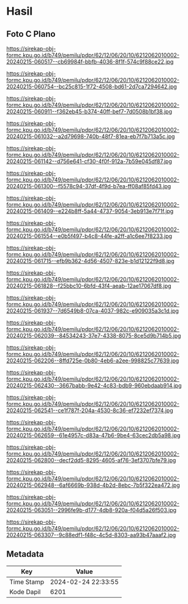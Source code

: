 # Hasil

## Foto C Plano

https://sirekap-obj-formc.kpu.go.id/b749/pemilu/pdpr/62/12/06/20/10/6212062010002-20240215-060517--cb69984f-bbfb-4036-8f1f-574c9f88ce22.jpg

https://sirekap-obj-formc.kpu.go.id/b749/pemilu/pdpr/62/12/06/20/10/6212062010002-20240215-060754--bc25c815-1f72-4508-bd61-2d7ca7294642.jpg

https://sirekap-obj-formc.kpu.go.id/b749/pemilu/pdpr/62/12/06/20/10/6212062010002-20240215-060911--f362eb45-b374-40ff-bef7-7d0508b1bf38.jpg

https://sirekap-obj-formc.kpu.go.id/b749/pemilu/pdpr/62/12/06/20/10/6212062010002-20240215-061032--a2d79698-740b-48f7-81ea-eb7f7b713a5c.jpg

https://sirekap-obj-formc.kpu.go.id/b749/pemilu/pdpr/62/12/06/20/10/6212062010002-20240215-061142--d756e641-cf30-4f0f-912a-7b59e045df87.jpg

https://sirekap-obj-formc.kpu.go.id/b749/pemilu/pdpr/62/12/06/20/10/6212062010002-20240215-061300--f5578c94-37df-4f9d-b7ea-ff08af85fd43.jpg

https://sirekap-obj-formc.kpu.go.id/b749/pemilu/pdpr/62/12/06/20/10/6212062010002-20240215-061409--e224b8ff-5a44-4737-9054-3eb913e7f71f.jpg

https://sirekap-obj-formc.kpu.go.id/b749/pemilu/pdpr/62/12/06/20/10/6212062010002-20240215-061554--e0b5f497-b4c8-44fe-a2ff-a1c6ee7f8233.jpg

https://sirekap-obj-formc.kpu.go.id/b749/pemilu/pdpr/62/12/06/20/10/6212062010002-20240215-061715--efb9b362-4d56-4507-823e-b1d12122f9d8.jpg

https://sirekap-obj-formc.kpu.go.id/b749/pemilu/pdpr/62/12/06/20/10/6212062010002-20240215-061828--f25bbc10-6bfd-43f4-aeab-12ae17067df8.jpg

https://sirekap-obj-formc.kpu.go.id/b749/pemilu/pdpr/62/12/06/20/10/6212062010002-20240215-061937--7d6549b8-07ca-4037-982c-e909035a3c1d.jpg

https://sirekap-obj-formc.kpu.go.id/b749/pemilu/pdpr/62/12/06/20/10/6212062010002-20240215-062039--84534243-37e7-4338-8075-8ce5d9b714b5.jpg

https://sirekap-obj-formc.kpu.go.id/b749/pemilu/pdpr/62/12/06/20/10/6212062010002-20240215-062206--8ffd725e-0b80-4eb6-a2ee-998825c77639.jpg

https://sirekap-obj-formc.kpu.go.id/b749/pemilu/pdpr/62/12/06/20/10/6212062010002-20240215-062430--3667babb-9e42-4c83-bdb9-960ebdaab914.jpg

https://sirekap-obj-formc.kpu.go.id/b749/pemilu/pdpr/62/12/06/20/10/6212062010002-20240215-062541--ce1f787f-204a-4530-8c36-ef7232ef7374.jpg

https://sirekap-obj-formc.kpu.go.id/b749/pemilu/pdpr/62/12/06/20/10/6212062010002-20240215-062659--61e4957c-d83a-47b6-9be4-63cec2db5a98.jpg

https://sirekap-obj-formc.kpu.go.id/b749/pemilu/pdpr/62/12/06/20/10/6212062010002-20240215-062800--decf2dd5-8295-4605-af76-3ef3707bfe79.jpg

https://sirekap-obj-formc.kpu.go.id/b749/pemilu/pdpr/62/12/06/20/10/6212062010002-20240215-062948--6af6669b-938d-4b2d-8ebc-7b5f322ea472.jpg

https://sirekap-obj-formc.kpu.go.id/b749/pemilu/pdpr/62/12/06/20/10/6212062010002-20240215-063051--2996fe9b-d177-4db8-920a-f04d5a26f503.jpg

https://sirekap-obj-formc.kpu.go.id/b749/pemilu/pdpr/62/12/06/20/10/6212062010002-20240215-063307--9c88edf1-f48c-4c5d-8303-aa93b47aaaf2.jpg


## Metadata

| Key        | Value               |
| ---------- | ------------------- |
| Time Stamp | 2024-02-24 22:33:55 |
| Kode Dapil | 6201                |



